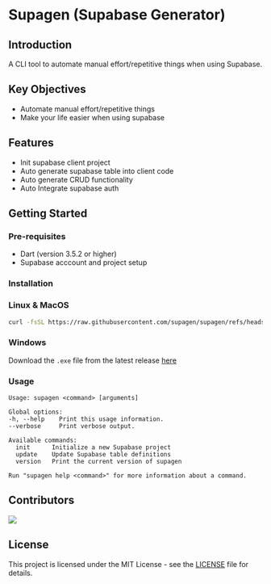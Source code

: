 # Supagen (Supabase Generator)

## Introduction
A CLI tool to automate manual effort/repetitive things when using Supabase.

## Key Objectives
- Automate manual effort/repetitive things
- Make your life easier when using supabase

## Features

- Init supabase client project
- Auto generate supabase table into client code
- Auto generate CRUD functionality
- Auto Integrate supabase auth

## Getting Started

### Pre-requisites
- Dart (version 3.5.2 or higher)
- Supabase acccount and project setup

### Installation

### Linux & MacOS
```bash
curl -fsSL https://raw.githubusercontent.com/supagen/supagen/refs/heads/main/scripts/install.sh | bash
```

### Windows
Download the `.exe` file from the latest release [here](https://github.com/supagen/supagen/releases/latest)

### Usage
```
Usage: supagen <command> [arguments]

Global options:
-h, --help    Print this usage information.
--verbose     Print verbose output.

Available commands:
  init      Initialize a new Supabase project
  update    Update Supabase table definitions
  version   Print the current version of supagen

Run "supagen help <command>" for more information about a command.
```

## Contributors
<a href="https://github.com/supagen/supagen/graphs/contributors">
  <img src="https://contrib.rocks/image?repo=supagen/supagen" />
</a>

## License
This project is licensed under the MIT License - see the [LICENSE](LICENSE) file for details.

